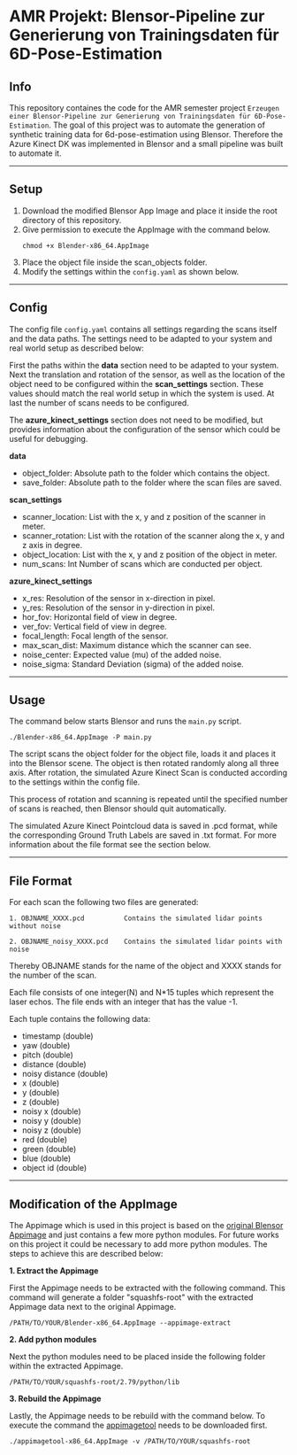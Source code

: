 # AMR Projekt: Blensor-Pipeline zur Generierung von Trainingsdaten für 6D-Pose-Estimation

## Info

This repository containes the code for the AMR semester project `Erzeugen einer Blensor-Pipeline zur Generierung von Trainingsdaten für 6D-Pose-Estimation`.
The goal of this project was to automate the generation of synthetic training data for 6d-pose-estimation using Blensor. Therefore the Azure Kinect DK was implemented in Blensor and a small pipeline was built to automate it.

<hr>

## Setup

1. Download the modified Blensor App Image and place it inside the root directory of this repository.
2. Give permission to execute the AppImage with the command below. 
    ```
    chmod +x Blender-x86_64.AppImage
    ```
2. Place the object file inside the scan_objects folder. 
3. Modify the settings within the `config.yaml` as shown below.


<hr>

## Config

The config file `config.yaml` contains all settings regarding the scans itself and the data paths.
The settings need to be adapted to your system and real world setup as described below:

First the paths within the **data** section need to be adapted to your system.
Next the translation and rotation of the sensor, as well as the location of the object need to be configured within the **scan_settings** section.
These values should match the real world setup in which the system is used.
At last the number of scans needs to be configured.

The **azure_kinect_settings** section does not need to be modified, but provides information about the configuration of the sensor which could be useful for debugging.


**data**
- object_folder: Absolute path to the folder which contains the object.
- save_folder: Absolute path to the folder where the scan files are saved.

**scan_settings**
- scanner_location: List with the x, y and z position of the scanner in meter.
- scanner_rotation: List with the rotation of the scanner along the x, y and z axis in degree.
- object_location: List with the x, y and z position of the object in meter.
- num_scans: Int Number of scans which are conducted per object.

**azure_kinect_settings**
- x_res: Resolution of the sensor in x-direction in pixel.
- y_res: Resolution of the sensor in y-direction in pixel.
- hor_fov: Horizontal field of view in degree.
- ver_fov: Vertical field of view in degree.
- focal_length: Focal length of the sensor.
- max_scan_dist: Maximum distance which the scanner can see.
- noise_center: Expected value (mu) of the added noise.
- noise_sigma: Standard Deviation (sigma) of the added noise.

<hr>

## Usage

The command below starts Blensor and runs the `main.py` script.

```
./Blender-x86_64.AppImage -P main.py
```

The script scans the object folder for the object file, loads it and places it into the Blensor scene. The object is then rotated randomly along all three axis. After rotation, the simulated Azure Kinect Scan is conducted according to the settings within the config file. 

This process of rotation and scanning is repeated until the specified number of scans is reached, then Blensor should quit automatically.

The simulated Azure Kinect Pointcloud data is saved in .pcd format, while the corresponding Ground Truth Labels are saved in .txt format. For more information about the file format see the section below.


<hr>

## File Format

<p>For each scan the following two files are generated:</p>

    1. OBJNAME_XXXX.pcd          Contains the simulated lidar points without noise

    2. OBJNAME_noisy_XXXX.pcd    Contains the simulated lidar points with noise

Thereby OBJNAME stands for the name of the object and XXXX stands for the number of the scan.

Each file consists of one integer(N) and N*15 tuples which represent the laser echos. The file ends with an integer that has the value -1.

Each tuple contains the following data:

- timestamp (double)
- yaw (double)
- pitch (double)
- distance (double)
- noisy distance (double)
- x (double)
- y (double)
- z (double)
- noisy x (double)
- noisy y (double)
- noisy z (double)
- red (double)
- green (double)
- blue (double)
- object id (double)

<hr>

## Modification of the AppImage

The Appimage which is used in this project is based on the [original Blensor Appimage](https://www.blensor.org/pages/downloads.html) and just contains a few more python modules.
For future works on this project it could be necessary to add more python modules.
The steps to achieve this are described below:


**1. Extract the Appimage**

First the Appimage needs to be extracted with the following command.
This command will generate a folder "squashfs-root" with the extracted Appimage data next to the original Appimage.

```
/PATH/TO/YOUR/Blender-x86_64.AppImage --appimage-extract
```

**2. Add python modules**

Next the python modules need to be placed inside the following folder within the extracted Appimage.

```
/PATH/TO/YOUR/squashfs-root/2.79/python/lib
```

**3. Rebuild the Appimage**

Lastly, the Appimage needs to be rebuild with the command below.
To execute the command the [appimagetool](https://github.com/AppImage/AppImageKit/releases) needs to be downloaded first.

```
./appimagetool-x86_64.AppImage -v /PATH/TO/YOUR/squashfs-root
```


